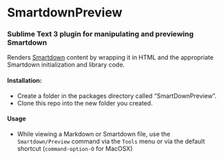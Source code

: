 # SmartdownPreview

### Sublime Text 3 plugin for manipulating and previewing Smartdown

Renders [Smartdown](http://smartdown.site/?url=README.md) content by wrapping it in HTML and the appropriate Smartdown initialization and library code.

#### Installation:

- Create a folder in the packages directory called “SmartDownPreview”.
- Clone this repo into the new folder you created.

#### Usage

- While viewing a Markdown or Smartdown file, use the `Smartdown/Preview` command via the `Tools` menu or via the default shortcut (`command-option-O` for MacOSX)

